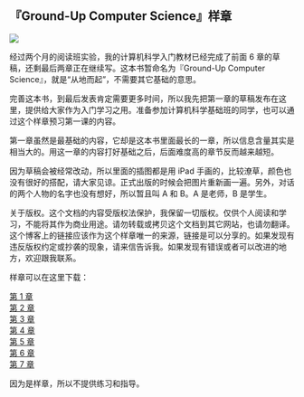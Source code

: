 ## 『Ground-Up Computer Science』样章

![](https://www.yinwang.org/images/gucs-cover.jpg)

经过两个月的阅读班实验，我的计算机科学入门教材已经完成了前面 6 章的草稿，还剩最后两章正在继续写。这本书暂命名为『Ground-Up Computer Science』，就是“从地而起”，不需要其它基础的意思。

完善这本书，到最后发表肯定需要更多时间，所以我先把第一章的草稿发布在这里，提供给大家作为入门学习之用。准备参加计算机科学基础班的同学，也可以通过这个样章预习第一课的内容。

第一章虽然是最基础的内容，它却是这本书里面最长的一章，所以信息含量其实是相当大的。用这一章的内容打好基础之后，后面难度高的章节反而越来越短。

因为草稿会被经常改动，所以里面的插图都是用 iPad 手画的，比较潦草，颜色也没有很好的搭配，请大家见谅。正式出版的时候会把图片重新画一遍。另外，对话的两个人物的名字也没有想好，所以暂且叫 A 和 B。A 是老师，B 是学生。

关于版权。这个文档的内容受版权法保护，我保留一切版权。仅供个人阅读和学习，不能将其作为商业用途。请勿转载或拷贝这个文档到其它网站，也请勿翻译。这个博客上的链接应该作为这个样章唯一的来源，链接是可以分享的。如果发现有违反版权约定或抄袭的现象，请来信告诉我。如果发现有错误或者可以改进的地方，欢迎跟我联系。

样章可以在这里下载：

[第 1 章](https://www.yinwang.org/resources/gucs-sample-chapter1.pdf)  
[第 2 章](https://www.yinwang.org/resources/gucs-sample-chapter2.pdf)  
[第 3 章](https://www.yinwang.org/resources/gucs-sample-chapter3.pdf)  
[第 4 章](https://www.yinwang.org/resources/gucs-sample-chapter4.pdf)  
[第 5 章](https://www.yinwang.org/resources/gucs-sample-chapter5.pdf)  
[第 6 章](https://www.yinwang.org/resources/gucs-sample-chapter6.pdf)  
[第 7 章](https://www.yinwang.org/resources/gucs-sample-chapter7.pdf)

因为是样章，所以不提供练习和指导。
